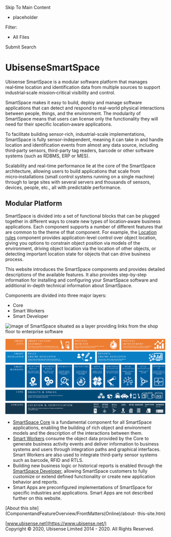 

Skip To Main Content

  * placeholder

Filter:

  * All Files

Submit Search

# UbisenseSmartSpace

Ubisense SmartSpace is a modular software platform that manages real‑time
location and identification data from multiple sources to support
industrial‑scale mission‑critical visibility and control.

SmartSpace makes it easy to build, deploy and manage software applications
that can detect and respond to real-world physical interactions between
people, things, and the environment. The modularity of SmartSpace means that
users can license only the functionality they will need for their specific
location‑aware applications.

To facilitate building sensor-rich, industrial-scale implementations,
SmartSpace is fully sensor-independent, meaning it can take in and handle
location and identification events from almost any data source, including
third‑party sensors, third-party tag readers, barcode or other software
systems (such as RDBMS, ERP or MES).

Scalability and real-time performance lie at the core of the SmartSpace
architecture, allowing users to build applications that scale from
micro‑installations (small control systems running on a single machine)
through to large sites with several servers and thousands of sensors, devices,
people, etc., all with predictable performance.

##  Modular Platform

SmartSpace is divided into a set of functional blocks that can be plugged
together in different ways to create new types of location‑aware business
applications. Each component supports a number of different features that are
common to the theme of that component. For example, the [Location
rules](ComponentandFeatureOverview/TopLevelComponents/location-rules.htm)
component provides application-level control over object location, giving you
options to constrain object position via models of the environment, driving
object location via the location of other objects, or detecting important
location state for objects that can drive business process.

This website introduces the SmartSpace components and provides detailed
descriptions of the available features. It also provides step-by-step
information for installing and configuring your SmartSpace software and
additional in-depth technical information about SmartSpace.

Components are divided into three major layers:

  * Core
  * Smart Workers
  * Smart Developer

![image of SmartSpace situated as a layer providing links from the shop floor
to enterprise software](images/SmartSpaceGraphic.png)

![SmartSpace software stack diagram](images/SmartSpaceSoftwareStack2.png)

  * [SmartSpace Core](ComponentandFeatureOverview/TopLevel/core.htm) is a fundamental component for all SmartSpace applications, enabling the building of rich object and environment models and the description of the interactions between them.
  * [Smart Workers](ComponentandFeatureOverview/TopLevel/smart-workers-introduction.htm) consume the object data provided by the Core to generate business activity events and deliver information to business systems and users through integration paths and graphical interfaces. Smart Workers are also used to integrate third-party sensor systems such as barcode, RFID and RTLS.
  * Building new business logic or historical reports is enabled through the [SmartSpace Developer](ComponentandFeatureOverview/TopLevel/Developer-introduction.htm), allowing SmartSpace customers to fully customize or extend defined functionality or create new application behavior and reports.
  * Smart Apps are preconfigured implementations of SmartSpace for specific industries and applications. Smart Apps are not described further on this website.

[About this site](ComponentandFeatureOverview/FrontMatters\(Online\)/about-
this-site.htm)

[www.ubisense.net](https://www.ubisense.net/)  
Copyright © 2020, Ubisense Limited 2014 - 2020. All Rights Reserved.

